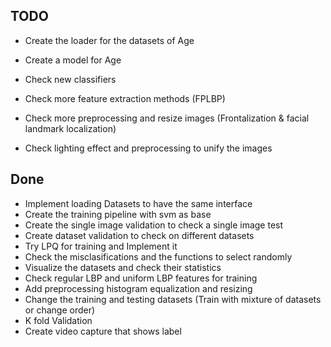 ## TODO
- Create the loader for the datasets of Age

- Create a model for Age

- Check new classifiers

- Check more feature extraction methods (FPLBP)

- Check more preprocessing and resize images (Frontalization & facial landmark localization)

- Check lighting effect and preprocessing to unify the images
## Done
- Implement loading Datasets to have the same interface
- Create the training pipeline with svm as base
- Create the single image validation to check a single image test
- Create dataset validation to check on different datasets
- Try LPQ for training and Implement it
- Check the misclasifications and the functions to select randomly
- Visualize the datasets and check their statistics
- Check regular LBP and uniform LBP features for training
- Add preprocessing histogram equalization and resizing
- Change the training and testing datasets (Train with mixture of datasets or change order)
- K fold Validation
- Create video capture that shows label